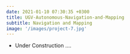 ```yaml
---
date: 2021-01-10 07:30:35 +0300
title: UGV-Autonomous-Navigation-and-Mapping
subtitle: Navigation and Mapping
image: '/images/project-7.jpg'
---
```

* Under Construction ....
